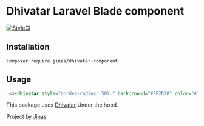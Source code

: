 # Dhivatar Laravel Blade component
[![StyleCI](https://github.styleci.io/repos/304126576/shield?branch=master)](https://github.styleci.io/repos/304126576?branch=master)

## Installation

```
composer require jinas/dhivatar-component
```

## Usage

```html
 <x-dhivatar style="border-radius: 50%;" background="#FF2D20" color="#363636" text="މުހަންމަދު ޖިނާސް"></x-dhivatar>
```

This package uses [Dhivatar](https://github.com/baraveli/dhivatar) Under the hood.

Project by [Jinas](https://github.com/boring-dragon/)
